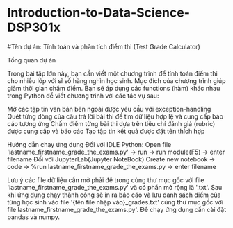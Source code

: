 # Introduction-to-Data-Science-DSP301x
#Tên dự án: Tính toán và phân tích điểm thi (Test Grade Calculator)

Tổng quan dự án

Trong bài tập lớn này, bạn cần viết một chương trình để tính toán điểm thi cho nhiều lớp với sĩ số hàng nghìn học sinh. Mục đích của chương trình giúp giảm thời gian chấm điểm. Bạn sẽ áp dụng các functions (hàm) khác nhau trong Python để viết chương trình với các tác vụ sau: 

Mở các tập tin văn bản bên ngoài được yêu cầu với exception-handling
Quét từng dòng của câu trả lời bài thi để tìm dữ liệu hợp lệ và cung cấp báo cáo tương ứng
Chấm điểm từng bài thi dựa trên tiêu chí đánh giá (rubric) được cung cấp và báo cáo
Tạo tập tin kết quả được đặt tên thích hợp


Hướng dẫn chạy ứng dụng
  Đối với IDLE Python:
    Open file 'lastname_firstname_grade_the_exams.py' -> run -> run module(F5) -> enter filename
  Đối với JupyterLab(Jupyter NoteBook) 
    Create new notebook -> code -> %run lastname_firstname_grade_the_exams.py -> enter filename
  
  Lưu ý các file dữ liệu cần mở phải để trong cùng thư mục gốc với file 'lastname_firstname_grade_the_exams.py' và có phần mở rộng là '.txt'.
  Sau khi ứng dụng chạy thành công sẽ in ra báo cáo và lưu danh sách điểm của từng học sinh vào file '{tên file nhập vào}_grades.txt' cùng thư mục gốc với file lastname_firstname_grade_the_exams.py'.
  Để chạy ứng dụng cần cài đặt pandas và numpy.
